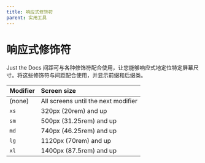 ```yaml
---
title: 响应式修饰符
parent: 实用工具
---
```


# 响应式修饰符

Just the Docs 间距可与各种修饰符配合使用，让您能够响应式地定位特定屏幕尺寸。将这些修饰符与间距配合使用，并显示前缀和后缀类。

| Modifier  | Screen size                          |
|:----------|:-------------------------------------|
| (none)    | All screens until the next modifier  |
| `xs`      | 320px (20rem) and up                 |
| `sm`      | 500px (31.25rem) and up              |
| `md`      | 740px (46.25rem) and up              |
| `lg`      | 1120px (70rem) and up                |
| `xl`      | 1400px (87.5rem) and up              |
